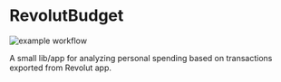 # RevolutBudget
![example workflow](https://github.com/szulcmaciej/RevolutBudget/actions/workflows/python-app.yml/badge.svg)

A small lib/app for analyzing personal spending based on transactions exported from Revolut app.
